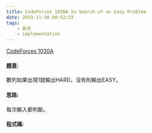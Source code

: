 ```yaml
---
title: CodeForces 1030A In Search of an Easy Problem
date: 2019-11-30 08:52:33
tags:
    - 新手
    - implementation
---
```

[CodeForces 1030A](http://codeforces.com/problemset/problem/1030/A)
<!-- more -->

#### 題意:
數列如果出現1就輸出HARD，沒有則輸出EASY。

#### 思路:
每次輸入都判斷。

#### 程式碼:
<script src="https://gist.github.com/Daviswww/458756d5630a34eee9f99914c973f7c5.js"></script>